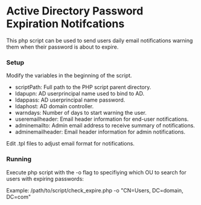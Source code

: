 # Active Directory Password Expiration Notifcations
This php script can be used to send users daily email notifications warning them
when their password is about to expire.  

### Setup
Modify the variables in the beginning of the script.
* scriptPath: Full path to the PHP script parent directory.
* ldapupn: AD userprincipal name used to bind to AD.
* ldappass: AD userprincipal name password.
* ldaphost: AD domain controller.
* warndays: Number of days to start warning the user.
* useremailheader: Email header information for end-user notifications.
* adminemailto: Admin email address to receive summary of notifications.
* adminemailheader: Email header information for admin notifications.



Edit .tpl files to adjust email format for notifications.

### Running
Execute php script with the -o flag to specifiying which OU to search for users 
with expiring passwords:



Example: /path/to/script/check_expire.php -o "CN=Users, DC=domain, DC=com"

